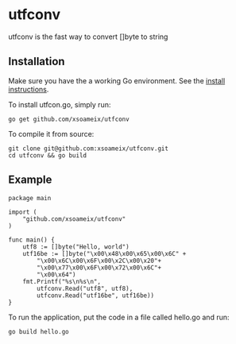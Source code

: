# utfconv

utfconv is the fast way to convert []byte to string

## Installation

Make sure you have the a working Go environment. See the [install instructions](http://golang.org/doc/install.html).

To install utfcon.go, simply run:

    go get github.com/xsoameix/utfconv

To compile it from source:

    git clone git@github.com:xsoameix/utfconv.git
    cd utfconv && go build

## Example

    package main

    import (
        "github.com/xsoameix/utfconv"
    )

    func main() {
        utf8 := []byte("Hello, world")
        utf16be := []byte("\x00\x48\x00\x65\x00\x6C" +
            "\x00\x6C\x00\x6F\x00\x2C\x00\x20"+
            "\x00\x77\x00\x6F\x00\x72\x00\x6C"+
            "\x00\x64")
        fmt.Printf("%s\n%s\n",
            utfconv.Read("utf8", utf8),
            utfconv.Read("utf16be", utf16be))
    }

To run the application, put the code in a file called hello.go and run:

    go build hello.go
